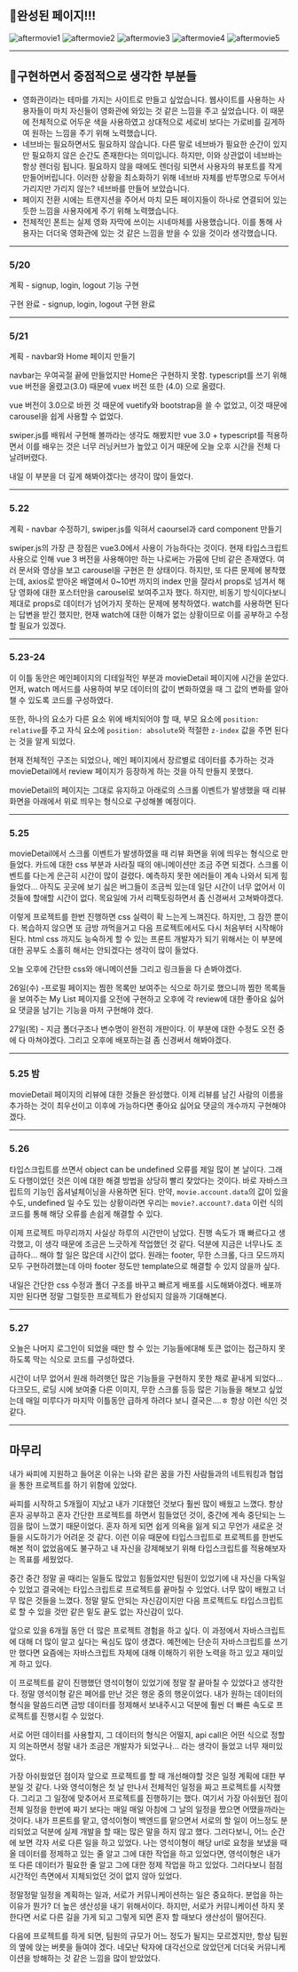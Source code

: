 ## 🎈완성된 페이지!!!

![aftermovie1](./src/assets/img/aftermovie1.gif)
![aftermovie2](./src/assets/img/aftermovie2.gif)
![aftermovie3](./src/assets/img/aftermovie3.gif)
![aftermovie4](./src/assets/img/aftermovie4.gif)
![aftermovie5](./src/assets/img/aftermovie5.gif)

---
## 🎈구현하면서 중점적으로 생각한 부분들

- 영화관이라는 테마를 가지는 사이트로 만들고 싶었습니다. 웹사이트를 사용하는 사용자들이 마치 자신들이 영화관에 와있는 것 같은 느낌을 주고 싶었습니다. 이 때문에 전체적으로 어두운 색을 사용하였고 상대적으로 세로비 보다는 가로비를 길게하여 원하는 느낌을 주기 위해 노력했습니다.
- 네브바는 필요하면서도 필요하지 않습니다. 다른 말로 네브바가 필요한 순간이 있지만 필요하지 않은 순간도 존재한다는 의미입니다. 하지만, 이와 상관없이 네브바는 항상 렌더링 됩니다. 필요하지 않을 때에도 렌더링 되면서 사용자의 뷰포트를 작게 만들어버립니다. 이러한 상황을 최소화하기 위해 네브바 자체를 반투명으로 두어서 가리지만 가리지 않는? 네브바를 만들어 보았습니다.
- 페이지 전환 시에는 트랜지션을 주어서 마치 모든 페이지들이 하나로 연결되어 있는 듯한 느낌을 사용자에게 주기 위해 노력했습니다.
- 전체적인 폰트는 실제 영화 자막에 쓰이는 시네마체를 사용했습니다. 이를 통해 사용자는 더더욱 영화관에 있는 것 같은 느낌을 받을 수 있을 것이라 생각했습니다.

---

### 5/20

계획 - signup, login, logout 기능 구현

구현 완료 - signup, login, logout 구현 완료

---

### 5/21 

계획 - navbar와 Home 페이지 만들기

navbar는 우여곡절 끝에 만들었지만 Home은 구현하지 못함. typescript를 쓰기 위해 vue 버전을 올렸고(3.0) 때문에 vuex 버전 또한 (4.0) 으로 올렸다.

vue 버전이 3.0으로 바뀐 것 때문에 vuetify와 bootstrap을 쓸 수 없었고, 이것 때문에 carousel을 쉽게 사용할 수 없었다. 

swiper.js를 배워서 구현해 볼까라는 생각도 해봤지만 vue 3.0 + typescript를 적용하면서 이를 배우는 것은 너무 러닝커브가 높았고 이거 때문에 오늘 오후 시간을 전체 다 날려버렸다.

내일 이 부분을 더 깊게 해봐야겠다는 생각이 많이 들었다.

---

### 5.22

계획 - navbar 수정하기, swiper.js를 익혀서 caoursel과 card component 만들기

swiper.js의 가장 큰 장점은 vue3.0에서 사용이 가능하다는 것이다. 현재 타입스크립트 사용으로 인해 vue 3 버전을 사용해야만 하는 나로써는
가뭄에 단비 같은 존재였다. 여러 문서와 영상을 보고 carousel을 구현은 한 상태이다. 하지만, 또 다른 문제에 봉착했는데, axios로 받아온 배열에서
0~10번 까지의 index 만을 잘라서 props로 넘겨서 해당 영화에 대한 포스터만을 carousel로 보여주고자 했다. 하지만, 비동기 방식이다보니 제대로 props로 데이터가 넘어가지 못하는 문제에 봉착하였다. watch를 사용하면 된다는 답변을 받긴 했지만, 현재 watch에 대한 이해가 없는 상황이므로 이를
공부하고 수정할 필요가 있겠다.

---

### 5.23-24

이 이틀 동안은 메인페이지의 디테일적인 부분과 movieDetail 페이지에 시간을 쏟았다. 먼저, watch 메서드를 사용하여 부모 데이터의 값이 변화하였을 때 그 값의 변화를 알아챌 수 있도록 코드를 구성하였다.

또한, 하나의 요소가 다른 요소 위에 배치되어야 할 때, 부모 요소에 `position: relative`를 주고 자식 요소에 `position: absolute`와 적절한 `z-index` 값을 주면 된다는 것을 알게 되었다.

현재 전체적인 구조는 되었으나, 메인 페이지에서 장르별로 데이터를 추가하는 것과 movieDetail에서 review 페이지가 등장하게 하는 것을 아직 만들지 못했다.

movieDetail의 페이지는 그대로 유지하고 아래로의 스크롤 이벤트가 발생했을 때 리뷰 화면을 아래에서 위로 띄우는 형식으로 구성해볼 예정이다.

---

### 5.25

movieDetail에서 스크롤 이벤트가 발생하였을 때 리뷰 화면을 위에 띄우는 형식으로 만들었다. 카드에 대한 css 부분과 사라질 때의 애니메이션만 조금 주면 되겠다. 스크롤 이벤트를 다는게 은근히 시간이 많이 걸렸다. 예측하지 못한 에러들이 계속 나와서 되게 힘들었다... 아직도 곳곳에 보기 싫은 버그들이 조금씩 있는데 일단 시간이 너무 없어서 이것들에 할애할 시간이 없다. 목요일에 가서 리팩토링하면서 좀 신경써서 고쳐봐야겠다.

이렇게 프로젝트를 한번 진행하면 css 실력이 확 느는게 느껴진다. 하지만, 그 잠깐 뿐이다. 복습하지 않으면 또 금방 까먹을거고 다음 프로젝트에서도 다시 처음부터 시작해야된다. html css 까지도 능숙하게 할 수 있는 프론트 개발자가 되기 위해서는 이 부분에 대한 공부도 소홀히 해서는 안되겠다는 생각이 많이 들었다. 

오늘 오후에 간단한 css와 애니메이션들 그리고 링크들을 다 손봐야겠다.

26일(수) -프로필 페이지는 찜한 목록만 보여주는 식으로 하기로 했으니까 찜한 목록들을 보여주는 My List 페이지를 오전에 구현하고 오후에 각 review에 대한 좋아요 싫어요 댓글을 남기는 기능을 마저 구현해야 겠다.

27일(목) - 지금 폴더구조나 변수명이 완전히 개판이다. 이 부분에 대한 수정도 오전 중에 다 마쳐야겠다. 그리고 오후에 배포하는걸 좀 신경써서 해봐야겠다.

---

### 5.25 밤

movieDetail 페이지의 리뷰에 대한 것들은 완성했다. 이제 리뷰를 남긴 사람의 이름을 추가하는 것이 최우선이고 이후에 가능하다면 좋아요 싫어요 댓글의 개수까지 구현해야겠다.

---

### 5.26

타입스크립트를 쓰면서 object can be undefined 오류를 제일 많이 본 날이다. 그래도 다행이었던 것은 이에 대한 해결 방법을 상당히 빨리 찾았다는 것이다. 바로 자바스크립트의 기능인 옵셔널체이닝을 사용하면 된다. 만약, `movie.account.data`의 값이 있을 수도, undefined 일 수도 있는 상황이라면 우리는 `movie?.account?.data` 이런 식의 코드를 통해 해당 오류를 손쉽게 해결할 수 있다.

이제 프로젝트 마무리까지 사실상 하루의 시간만이 남았다. 진행 속도가 꽤 빠르다고 생각했고, 이 생각 때문에 조금은 느긋하게 작업했던 것 같다. 덕분에 지금은 너무나도 조급하다... 해야 할 일은 많은데 시간이 없다. 원래는 footer, 무한 스크롤, 다크 모드까지 모두 구현하려했는데 아마 footer 정도만 template으로 해결할 수 있지 않을까 싶다.

내일은 간단한 css 수정과 폴더 구조를 바꾸고 빠르게 배포를 시도해봐야겠다. 배포까지만 된다면 정말 그럴듯한 프로젝트가 완성되지 않을까 기대해본다.

---

### 5.27

오늘은 나머지 로그인이 되었을 때만 할 수 있는 기능들에대해 토큰 없이는 접근하지 못하도록 막는 식으로 코드를 구성하였다.

시간이 너무 없어서 원래 하려햇던 많은 기능들을 구현하지 못한 채로 끝내게 되었다... 다크모드, 로딩 시에 보여줄 다른 이미지, 무한 스크롤 등등 많은 기능들을 해보고 싶었는데 매일 미루다가 마지막 이틀동안 급하게 하려다 보니 결국은....ㅎ 항상 이런 식인 것 같다.

---

## 마무리

내가 싸피에 지원하고 들어온 이유는 나와 같은 꿈을 가진 사람들과의 네트워킹과 협업을 통한 프로젝트를 하기 위함에 있었다. 

싸피를 시작하고 5개월이 지났고 내가 기대했던 것보다 훨씬 많이 배웠고 느꼈다. 항상 혼자 공부하고 혼자 간단한 프로젝트를 하면서 힘들었던 것이, 중간에 계속 중단되는 느낌을 많이 느꼈기 때문이었다. 혼자 하게 되면 쉽게 의욕을 잃게 되고 무언가 새로운 것들을 시도하기가 어려운 것 같다. 이런 이유 때문에 타입스크립트로 프로젝트를 한번도 해본 적이 없었음에도 불구하고 내 자신을 강제해보기 위해 타입스크립트를 적용해보자는 목표를 세웠었다.

중간 중간 정말 골 때리는 일들도 많았고 힘들었지만 팀원이 있었기에 내 자신을 다독일 수 있었고 결국에는 타입스크립트로 프로젝트를 끝마칠 수 있었다. 너무 많이 배웠고 너무 많은 것들을 느꼈다. 정말 말도 안되는 자신감이지만 다음 프로젝트도 타입스크립트로 할 수 있을 것만 같은 밑도 끝도 없는 자신감이 있다.

앞으로 있을 6개월 동안 더 많은 프로젝트 경험을 하고 싶다. 이 과정에서 자바스크립트에 대해 더 많이 알고 싶다는 욕심도 많이 생겼다. 예전에는 단순히 자바스크립트를 쓰기만 했다면 요즘에는 자바스크립트 자체에 대해 이해하기 위한 노력을 하고 있고 재미있게 하고 있다.

이 프로젝트를 같이 진행했던 영석이형이 있었기에 정말 잘 끝마칠 수 있었다고 생각한다. 정말 영석이형 같은 페어를 만난 것은 행운 중의 행운이었다. 내가 원하는 데이터의 형식을 말씀드리면 금방 데이터를 정제해서 보내주시고 덕분에 훨씬 더 빠른 속도로 프로젝트를 진행시킬 수 있었다.

서로 어떤 데이터를 사용할지, 그 데이터의 형식은 어떨지, api call은 어떤 식으로 정할지 의논하면서 정말 내가 조금은 개발자가 되었구나... 라는 생각이 들었고 너무 재미있었다. 

가장 아쉬웠었던 점이자 앞으로 프로젝트를 할 때 개선해야할 것은 일정 계획에 대한 부분일 것 같다. 나와 영석이형은 첫 날 만나서 전체적인 일정을 짜고 프로젝트를 시작했다. 그리고 그 일정에 맞추어서 프로젝트를 진행하기는 했다. 여기서 가장 아쉬웠던 점이 전체 일정을 한번에 짜기 보다는 매일 매일 아침에 그 날의 일정을 짰으면 어땠을까라는 것이다. 내가 프론트를 맡고, 영석이형이 백엔드를 맡으면서 서로의 할 일이 어느정도 분리되었고 덕분에 실제 개발을 할 때는 많은 말을 하지 않고 했다. 그러다보니, 어느 순간에 보면 각자 서로 다른 일을 하고 있었다. 나는 영석이형이 해당 url로 요청을 보냈을 때 올 데이터를 정제하고 있는 줄 알고 그에 대한 작업을 하고 있었다면, 영석이형은 내가 또 다른 데이터가 필요한 줄 알고 그에 대한 정제 작업을 하고 있었다. 그러다보니 점점 시간적인 측면에서 지체되었던 것이 없지 않아 있었다.

정말정말 일정을 계획하는 일과, 서로가 커뮤니케이션하는 일은 중요하다. 분업을 하는 이유가 뭔가? 더 높은 생산성을 내기 위해서이다. 하지만, 서로가 커뮤니케이션 하지 못한다면 서로 다른 길을 가게 되고 그렇게 되면 혼자 할 때보다 생산성이 떨어진다. 

다음에 프로젝트를 하게 되면, 팀원의 규모가 어느 정도가 될지는 모르겠지만, 항상 팀원의 옆에 앉는 버릇을 들여야 겠다. 네모난 탁자에 대각선으로 앉았던게 더더욱 커뮤니케이션을 방해하는 것 같은 느낌을 많이 받았었다. 
